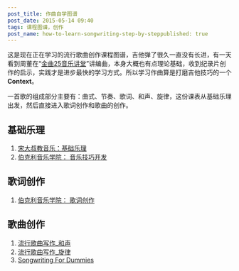 ```yaml
---
post_title: 作曲自学图谱
post_date: 2015-05-14 09:40
tags: 课程图谱，创作
post_name: how-to-learn-songwriting-step-by-steppublished: true
---
```


这是现在正在学习的流行歌曲创作课程图谱，吉他弹了很久一直没有长进，有一天看到周董在“[金曲25音乐讲堂](http://v.youku.com/v_show/id_XNzQzNjQ3MTA4.html)”讲编曲，本身大概也有点理论基础，收到纪录片创作的启示，实践才是进步最快的学习方式。所以学习作曲算是打磨吉他技巧的一个**Context**。

一首歌的组成部分主要有：曲式、节奏、歌词、和声、旋律，这份课表从基础乐理出发，然后直接进入歌词创作和歌曲的创作。

## 基础乐理
1. [宋大叔教音乐：基础乐理](http://www.songdashu.cn/news1.asp?lm2=68&lmname=0&open=1&n=30&tj=0&hot=0)
2. [伯克利音乐学院：
音乐技巧开发](https://www.coursera.org/course/musicianship)

## 歌词创作
1. [伯克利音乐学院：
歌词创作](https://www.coursera.org/course/songwriting)

## 歌曲创作
1. [流行歌曲写作_和声](http://book.douban.com/subject/5280377/)
2. [流行歌曲写作_旋律](http://book.douban.com/subject/5296349/)
3. [Songwriting For Dummies](https://book.douban.com/subject/5309021/)